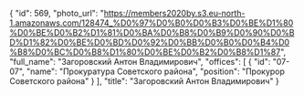 {
    "id": 569,
    "photo_url": "https://members2020by.s3.eu-north-1.amazonaws.com/128474_%D0%97%D0%B0%D0%B3%D0%BE%D1%80%D0%BE%D0%B2%D1%81%D0%BA%D0%B8%D0%B9%D0%90%D0%BD%D1%82%D0%BE%D0%BD%D0%92%D0%BB%D0%B0%D0%B4%D0%B8%D0%BC%D0%B8%D1%80%D0%BE%D0%B2%D0%B8%D1%87",
    "full_name": "Загоровский Антон Владимирович",
    "offices": [
        {
            "id": "07-07",
            "name": "Прокуратура Советского района",
            "position": "Прокурор Советского района"
        }
    ],
    "title": "Загоровский Антон Владимирович"
}